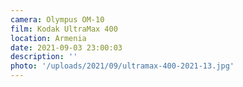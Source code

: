 ```yaml
---
camera: Olympus OM-10
film: Kodak UltraMax 400
location: Armenia
date: 2021-09-03 23:00:03
description: ''
photo: '/uploads/2021/09/ultramax-400-2021-13.jpg'
---
```

